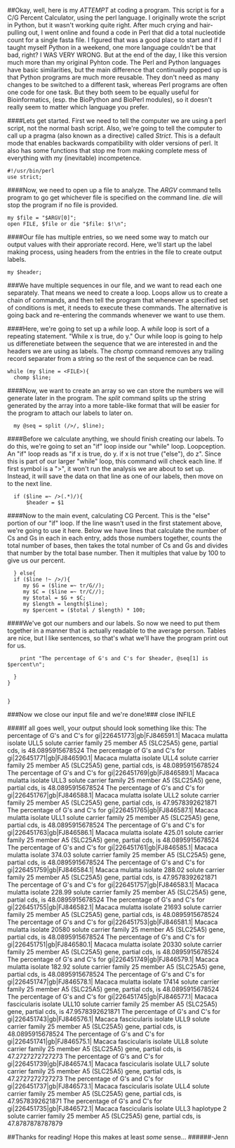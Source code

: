 ##Okay, well, here is my *ATTEMPT* at coding a program. This script is for a C/G Percent Calculator, using the perl language. 
I originally wrote the script in Python, but it wasn't working quite right. After much crying and hair-pulling out, I went online 
and found a code in Perl that did a total nucleotide count for a single fasta file. I figured that was a good place to start and if I 
taught myself Python in a weekend, one more language couldn't be that bad, right? I WAS VERY WRONG. But at the end of the day, I like 
this version much more than my original Pyhton code. The Perl and Python languages have basic similarities, but the main difference that 
continually popped up is that Python programs are much more reusable. They don't need as many changes to be switched to a 
different task, whereas Perl programs are often one code for one task. But they both seem to be equally useful for 
Bioinformatics, (esp. the BioPython and BioPerl modules), so it doesn't really seem to matter which language you prefer.

####Lets get started. First we need to tell the computer we are using a perl script, not the normal bash script. 
Also, we're going to tell the computer to call up a pragma (also known as a directive) called *Strict*. This is a default mode that enables backwards 
compatibility with older versions of perl. It also has some functions that stop me from making complete mess of 
everything with my (inevitable) incompetence.

    #!/usr/bin/perl 
    use strict; 

####Now, we need to open up a file to analyze. 
The *ARGV* command tells program to go get whichever file is specified on the command line. *die* will stop the program if no file is provided.

    my $file = "$ARGV[0]";
    open FILE, $file or die "$file: $!\n";

####Our file has multiple entries, so we need some way to match our output values with their approriate record. 
Here, we'll start up the label making process, using headers from the entries in the file to create output labels.

    my $header;

###We have multiple sequences in our file, and we want to read each one separately. 
That means we need to create a loop. Loops allow us to create a chain of commands, and then tell the program that whenever a specified set of conditions is met, it needs to execute these commands. The alternative is going back and re-entering the commands whenever we want to use them.

####Here, we're going to set up a *while* loop. 
A *while* loop is sort of a repeating statement. "While x is true, do y." 
Our while loop is going to help us differenetiate between the sequence that we are interested in and the headers we are 
using as labels. The *chomp* command removes any trailing record separater from a string so the rest of the sequence can be read.

    while (my $line = <FILE>){ 
      chomp $line;
####Now, we want to create an array so we can store the numbers we will generate later in the program. 
The *split* command splits up the string generated by the array into a more table-like format that will be easier for the program to attach our labels
to later on.
   
      my @seq = split (/>/, $line);
    
####Before we calculate anything, we should finish creating our labels.
To do this, we're going to set an "if" loop inside our "while" loop. Loopception. An "if" loop reads as "if x is true, do y. if x is not true ("else"), do z". Since this is part of our larger "while" loop, 
  this command will check each line. If first symbol is a ">", it won't run the analysis we are about to set up. Instead, it will save 
  the data on that line as one of our labels, then move on to the next line.
    
      if ($line =~ />(.*)/){
          $header = $1

####Now to the main event, calculating CG Percent.
This is the "else" portion of our "if" loop. If the line wasn't used in the first statement above, we're going to use it here. Below we have lines that calculate the number of Cs and Gs in each in each entry, adds those numbers together, counts the total number of bases, then takes the total number of Cs and Gs and divides that number by the total base number. Then it multiples that value by 100 to give us our percent.
   
      } else{
      if ($line !~ />/){
         my $G = ($line =~ tr/G//);
         my $C = ($line =~ tr/C//);
         my $total = $G + $C;
         my $length = length($line);
         my $percent = ($total / $length) * 100;

####We've got our numbers and our labels. 
So now we need to put them together in a manner that is actually readable to the average person. Tables are nice, but I like sentences, so that's what we'll have the program print out for us.
        
        print "The percentage of G's and C's for $header, @seq[1] is $percent\n";
  
      }
    }


    }
###Now we close our input file and we're done!###
    close INFILE

####If all goes well, your output should look something like this:
    The percentage of G's and C's for gi|226451773|gb|FJ846591.1| Macaca mulatta isolate ULL5 solute carrier family 25 member A5 (SLC25A5) gene, partial cds,  is 48.0895915678524
    The percentage of G's and C's for gi|226451771|gb|FJ846590.1| Macaca mulatta isolate ULL4 solute carrier family 25 member A5 (SLC25A5) gene, partial cds,  is 48.0895915678524
    The percentage of G's and C's for gi|226451769|gb|FJ846589.1| Macaca mulatta isolate ULL3 solute carrier family 25 member A5 (SLC25A5) gene, partial cds,  is 48.0895915678524
    The percentage of G's and C's for gi|226451767|gb|FJ846588.1| Macaca mulatta isolate ULL2 solute carrier family 25 member A5 (SLC25A5) gene, partial cds,  is 47.9578392621871
    The percentage of G's and C's for gi|226451765|gb|FJ846587.1| Macaca mulatta isolate ULL1 solute carrier family 25 member A5 (SLC25A5) gene, partial cds,  is 48.0895915678524
    The percentage of G's and C's for gi|226451763|gb|FJ846586.1| Macaca mulatta isolate 425.01 solute carrier family 25 member A5 (SLC25A5) gene, partial cds,  is 48.0895915678524
    The percentage of G's and C's for gi|226451761|gb|FJ846585.1| Macaca mulatta isolate 374.03 solute carrier family 25 member A5 (SLC25A5) gene, partial cds,  is 48.0895915678524
    The percentage of G's and C's for gi|226451759|gb|FJ846584.1| Macaca mulatta isolate 288.02 solute carrier family 25 member A5 (SLC25A5) gene, partial cds,  is 47.9578392621871
    The percentage of G's and C's for gi|226451757|gb|FJ846583.1| Macaca mulatta isolate 228.99 solute carrier family 25 member A5 (SLC25A5) gene, partial cds,  is 48.0895915678524
    The percentage of G's and C's for gi|226451755|gb|FJ846582.1| Macaca mulatta isolate 21693 solute carrier family 25 member A5 (SLC25A5) gene, partial cds,  is 48.0895915678524
    The percentage of G's and C's for gi|226451753|gb|FJ846581.1| Macaca mulatta isolate 20580 solute carrier family 25 member A5 (SLC25A5) gene, partial cds,  is 48.0895915678524
    The percentage of G's and C's for gi|226451751|gb|FJ846580.1| Macaca mulatta isolate 20330 solute carrier family 25 member A5 (SLC25A5) gene, partial cds,  is 48.0895915678524
    The percentage of G's and C's for gi|226451749|gb|FJ846579.1| Macaca mulatta isolate 182.92 solute carrier family 25 member A5 (SLC25A5) gene, partial cds,  is 48.0895915678524
    The percentage of G's and C's for gi|226451747|gb|FJ846578.1| Macaca mulatta isolate 17414 solute carrier family 25 member A5 (SLC25A5) gene, partial cds,  is 48.0895915678524
    The percentage of G's and C's for gi|226451745|gb|FJ846577.1| Macaca fascicularis isolate ULL10 solute carrier family 25 member A5 (SLC25A5) gene, partial cds,  is 47.9578392621871
    The percentage of G's and C's for gi|226451743|gb|FJ846576.1| Macaca fascicularis isolate ULL9 solute carrier family 25 member A5 (SLC25A5) gene, partial cds,  is 48.0895915678524
    The percentage of G's and C's for gi|226451741|gb|FJ846575.1| Macaca fascicularis isolate ULL8 solute carrier family 25 member A5 (SLC25A5) gene, partial cds,  is 47.2727272727273
    The percentage of G's and C's for gi|226451739|gb|FJ846574.1| Macaca fascicularis isolate ULL7 solute carrier family 25 member A5 (SLC25A5) gene, partial cds,  is 47.2727272727273
    The percentage of G's and C's for gi|226451737|gb|FJ846573.1| Macaca fascicularis isolate ULL4 solute carrier family 25 member A5 (SLC25A5) gene, partial cds,  is 47.9578392621871
    The percentage of G's and C's for gi|226451735|gb|FJ846572.1| Macaca fascicularis isolate ULL3 haplotype 2 solute carrier family 25 member A5 (SLC25A5) gene, partial cds,  is 47.8787878787879


##Thanks for reading! Hope this makes at least *some* sense...
######-Jenn
